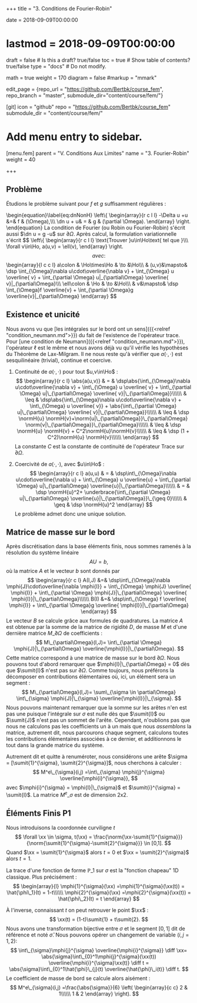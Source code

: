 +++
title = "3. Conditions de Fourier-Robin"

date = 2018-09-09T00:00:00
# lastmod = 2018-09-09T00:00:00

draft = false  # Is this a draft? true/false
toc = true  # Show table of contents? true/false
type = "docs"  # Do not modify.

math = true
weight = 170
diagram = false
#markup = "mmark"

edit_page = {repo_url = "https://github.com/Bertbk/course_fem", repo_branch = "master", submodule_dir="content/course/fem/"}

[git]
  icon = "github"
  repo = "https://github.com/Bertbk/course_fem"
  submodule_dir = "content/course/fem/"


# Add menu entry to sidebar.
[menu.fem]
  parent = "V. Conditions Aux Limites"
  name = "3. Fourier-Robin"
  weight = 40

+++
$\newcommand{\Cb}{\mathbb{C}}$
$\newcommand{\Nb}{\mathbb{N}}$
$\newcommand{\Rb}{\mathbb{R}}$
$\newcommand{\PS}[2]{\left(#1,#2\right)}$
$\newcommand{\PSV}[2]{\PS{#1}{#2}\_V}$
$\newcommand{\PSL}[2]{\PS{#1}{#2}\_{L^2(\Omega)}}$
$\newcommand{\PSH}[2]{\PS{#1}{#2}\_{H^1(\Omega)}}$
$\newcommand{\norm}[1]{\left\\|#1\right\\|}$
$\newcommand{\normH}[1]{\left\\|#1\right\\|\_{H^1(\Omega)}}$
$\newcommand{\normL}[1]{\left\\|#1\right\\|\_{L^2(\Omega)}}$
$\newcommand{\abs}[1]{\left|#1\right|}$
$\newcommand{\xx}{\mathbf{x}}$
$\newcommand{\yy}{\mathbf{y}}$
$\newcommand{\zz}{\mathbf{z}}$
$\newcommand{\nn}{\mathbf{n}}$
$\newcommand{\Ccal}{\mathcal{C}}$
$\newcommand{\Cscr}{\mathscr{C}}$
$\newcommand{\omegai}{\omega\_i}$
$\newcommand{\dsp}{\displaystyle}$
$\newcommand{\diff}{{\rm d}}$
$\newcommand{\conj}[1]{\overline{#1}}$
$\newcommand{\dn}{\partial_\nn}$
$\newcommand{\supp}{\mathrm{supp}}$
$\newcommand{\enstq}[2]{\left\\{#1 \mathrel{}\middle|\mathrel{}#2\right\\}}$
$\newcommand{\Image}{\mathrm{Im}}$
$\newcommand{\Ker}{\mathrm{Ker}}$
$\newcommand{\dxi}{\partial\_{x\_i}}$
$\newcommand{\di}{\partial\_{i}}$
$\newcommand{\dj}{\partial\_{j}}$
$\newcommand{\Ho}{H^1(\Omega)}$
$\newcommand{\Lo}{L^2(\Omega)}$
$\newcommand{\mphi}[1]{\varphi\_{#1}}$
$\newcommand{\sumit}[1]{\mathbf{s}\_{#1}}$

## Problème

Étudions le problème suivant pour $f$ et $g$ suffisamment régulières :

\begin{equation}\label{eq:dnNonH}
 \left\\{ 
   \begin{array}{r c l l}
    -\Delta u +u &=& f & (\Omega),\\\\\\
    \dn u +  u& = & g & (\partial \Omega).
  \end{array}
  \right.
\end{equation}
La condition de Fourier (ou Robin ou Fourier-Robin) s'écrit aussi $\dn u = g -u$ sur $\partial\Omega$. Après calcul, la formulation variationnelle s'écrit
$$
\left\\{ 
  \begin{array}{r c l l}
    \text{Trouver }u\in\Ho\text{ tel que }\\\\\\
    \forall v\in\Ho, a(u,v) = \ell(v),
  \end{array}
\right.
$$
avec :
$$
\begin{array}{l c c l}
a\colon & \Ho\times\Ho & \to &\Ho\\\\\\
        & (u,v)&\mapsto& \dsp \int\_{\Omega}\nabla u\cdot\overline{\nabla v} +  \int\_{\Omega} u \overline{ v} + 
 \int\_{\partial \Omega} u|\_{\partial\Omega} \overline{ v}|\_{\partial\Omega}\\\\\\
\ell\colon & \Ho & \to &\Ho\\\\\\
        & v&\mapsto& \dsp \int\_{\Omega}f \overline{v} + \int\_{\partial \Omega}g \overline{v}|\_{\partial\Omega}
 \end{array}
$$


## Existence et unicité

Nous avons vu que [les intégrales sur le bord ont un sens]({{<relref "condition_neumann.md">}}) du fait de l'existence de l'opérateur trace. Pour [une condition de Neumann]({{<relref "condition_neumann.md">}}), l'opérateur $\ell$ est le même et nous avons déjà vu qu'il vérifie les hypothèses du Théorème de Lax-Milgram. Il ne nous reste qu'à vérifier que $a(\cdot,\cdot)$ est sesquilinéaire (trivial), continue  et coercive.

1. Continuité de $a(\cdot,\cdot)$ pour tout $u,v\in\Ho$ :
$$
\begin{array}{r c l}
\abs{a(u,v)} & = & \dsp\abs{\int\_{\Omega}\nabla u\cdot\overline{\nabla v} +  \int\_{\Omega} u \overline{ v} + 
 \int\_{\partial \Omega} u|\_{\partial\Omega} \overline{ v}|\_{\partial\Omega}}\\\\\\
 & \leq & \dsp\abs{\int\_{\Omega}\nabla u\cdot\overline{\nabla v} +  \int\_{\Omega} u \overline{ v}} + 
 \abs{\int\_{\partial \Omega} u|\_{\partial\Omega} \overline{ v}|\_{\partial\Omega}}\\\\\\
  & \leq & \dsp \normH{u} \normH{v}+\norm{u|\_{\partial\Omega}}\_{\partial\Omega} \norm{v|\_{\partial\Omega}}\_{\partial\Omega}\\\\\\
  & \leq & \dsp \normH{u} \normH{v} + C^2\normH{u}\normH{v}\\\\\\
  & \leq & \dsp (1 + C^2)\normH{u} \normH{v}\\\\\\
 \end{array}
$$
La constante $C$ est la constante de continuité de l'opérateur Trace sur $\partial\Omega$.

2. Coercivité de $a(\cdot,\cdot)$, avec $u\in\Ho$ :
$$
\begin{array}{r c l}
a(u,u) & = & \dsp\int\_{\Omega}\nabla u\cdot\overline{\nabla u} +  \int\_{\Omega} u \overline{u} + 
 \int\_{\partial \Omega} u|\_{\partial\Omega} \overline{u}|\_{\partial\Omega}\\\\\\
  & = & \dsp \normH{u}^2+ \underbrace{\int\_{\partial \Omega} u|\_{\partial\Omega} \overline{u}|\_{\partial\Omega}}\_{\geq 0}\\\\\\
  & \geq & \dsp \normH{u}^2
 \end{array}
$$
Le problème admet donc une unique solution.

## Matrice de masse sur le bord
Après discrétisation dans la base éléments finis, nous sommes ramenés à la résolution du système linéaire
$$
A U = b,
$$
où la matrice $A$ et le vecteur $b$ sont donnés par
$$
\begin{array}{r c l}
  A(I,J) &=& \dsp\int\_{\Omega}\nabla \mphi{J}\cdot\overline{\nabla \mphi{I}} +  \int\_{\Omega} \mphi{J} \overline{ \mphi{I}} + 
 \int\_{\partial \Omega} \mphi{J}|\_{\partial\Omega} \overline{ \mphi{I}}|\_{\partial\Omega}\\\\\\
  B(I) &=& \dsp\int\_{\Omega} f \overline{ \mphi{I}} +  \int\_{\partial \Omega}g \overline{ \mphi{I}}|\_{\partial\Omega}
\end{array}
$$
Le vecteur $B$ se calcule grâce aux formules de quadratures. La matrice $A$ est obtenue par la somme de la matrice de rigidité $D$, de masse $M$ et d'une dernière matrice $M\_{\partial\Omega}$ de coefficients :
$$
M\_{\partial\Omega}(I,J)= \int\_{\partial \Omega} \mphi{J}|\_{\partial\Omega} \overline{\mphi{I}}|\_{\partial\Omega}.
$$
Cette matrice correspond à une matrice de masse sur le bord $\partial\Omega$. Nous pouvons tout d'abord remarquer que $\mphi{I}|\_{\partial\Omega} = 0$ dès que $\sumit{I}$ n'est pas sur $\partial\Omega$. Comme toujours, nous préférons la décomposer en contributions élémentaires où, ici, un élément sera un segment :
$$
M\_{\partial\Omega}(I,J)= \sum\_{\sigma \in \partial\Omega} 
\int\_{\sigma} \mphi{J}|\_{\sigma} \overline{\mphi{I}}|\_{\sigma}.
$$
Nous pouvons maintenant remarquer que la somme sur les arêtes n'en est pas une puisque l'intégrale sur $\sigma$ est nulle dès que $\sumit{I}$ ou $\sumit{J}$ n'est pas un sommet de l'arête. Cependant, n'oublions pas que nous ne calculons pas les coefficients un à un mais que nous *assemblons* la matrice, autrement dit, nous parcourons chaque segment, calculons toutes les contributions élémentaires associées à ce dernier, et additionnons le tout dans la grande matrice du système. 

Autrement dit et quitte à renuméroter, nous considérons une arête $\sigma = [\sumit{1}^{\sigma}, \sumit{2}^{\sigma}]$, nous cherchons à calculer :
$$
M^e\_{\sigma}(i,j) =\int\_{\sigma} \mphi{j}^{\sigma} \overline{\mphi{i}^{\sigma}},
$$
avec $\mphi{i}^{\sigma} = \mphi{I}|\_{\sigma}$ et $\sumit{i}^{\sigma} = \sumit{I}$. La matrice $M^e\_{\sigma}$ est de dimension 2x2.

## Éléments Finis P1

Nous introduisons la coordonnée curviligne $t$ 
$$
\forall \xx \in \sigma, t(\xx) = \frac{\norm{\xx-\sumit{1}^{\sigma}}}{\norm{\sumit{1}^{\sigma}-\sumit{2}^{\sigma}}} \in [0,1].
$$
Quand $\xx = \sumit{1}^{\sigma}$ alors $t=0$ et $\xx = \sumit{2}^{\sigma}$ alors  $t=1$.


La trace d'une fonction de forme $\mathbb{P}\_1$ sur $\sigma$ est la "fonction chapeau" 1D classique. Plus précisément :
$$
\begin{array}{l}
\mphi{1}^{\sigma}(\xx) =\mphi{1}^{\sigma}(\xx(t)) = \hat{\phi\_1}(t) = 1-t\\\\\\
\mphi{2}^{\sigma}(\xx) =\mphi{2}^{\sigma}(\xx(t)) = \hat{\phi\_2}(t) = t
\end{array}
$$

À l'inverse, connaissant $t$ on peut retrouver le point $\xx$ :
$$
\xx(t) = (1-t)\sumit{1} + t\sumit{2}.
$$
Nous avons une transformation bijective entre $\sigma$ et le segment $[0,1]$ dit de référence et noté $\hat{\sigma}$. Nous pouvons opérer un changement de variable ($i,j = 1,2$):
$$
\int\_{\sigma}\mphi{j}^{\sigma} \overline{\mphi{i}^{\sigma}} \diff \xx= \abs{\sigma}\int\_{0}^1\mphi{j}^{\sigma}(\xx(t)) \overline{\mphi{i}^{\sigma}\xx(t)} \diff t = \abs{\sigma}\int\_{0}^1\hat{\phi}\_{j}(t) \overline{\hat{\phi}\_i(t)} \diff t.
$$
Le coefficient de masse de bord se calcule alors aisément : 
$$
M^e\_{\sigma}(i,j) =\frac{\abs{\sigma}}{6}
\left(
  \begin{array}{c c}
  2 & 1\\\\\\
  1 & 2
  \end{array}
\right).
$$

